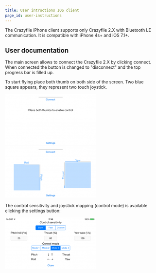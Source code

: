 ```yaml
---
title: User intructions IOS client
page_id: user-instructions
---
```


The Crazyflie iPhone client supports only Crazyflie 2.X with Bluetooth LE communication. It is compatible with iPhone 4s+ and iOS 7.1+. 


## User documentation 

The main screen allows to connect the Crazyflie 2.X by clicking connect. When connected the button is changed to "disconnect" and the top progress bar is filled up.

To start flying place both thumb on both side of the screen. Two blue square appears, they represent two touch joystick.

![main screen](/docs/images/main_screen.png)
![main screen joysticks](/docs/images/main_screen_joysticks.png)


The control sensitivity and joystick mapping (control mode) is available clicking the settings button:

![config screen](/docs/images/config_screen.png)